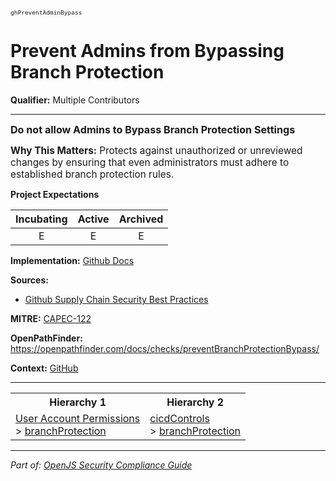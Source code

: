 <span style="font-size:0.8em;"><code>ghPreventAdminBypass</code></span>  
# Prevent Admins from Bypassing Branch Protection

**Qualifier:** Multiple Contributors

---

<span style="font-size:1.15em;"><b>Do not allow Admins to Bypass Branch Protection Settings</b></span>

<span style="font-size:1.1em;"><b>Why This Matters:</b> Protects against unauthorized or unreviewed changes by ensuring that even administrators must adhere to established branch protection rules.</span>

**Project Expectations**

<div align="center">

| Incubating | Active | Archived |
|:-----------:|:--------:|:----------:|
| E | E | E |

</div>


**Implementation:** [Github Docs](https://docs.github.com/en/repositories/configuring-branches-and-merges-in-your-repository/managing-protected-branches/about-protected-branches)



**Sources:**
- [Github Supply Chain Security Best Practices](https://docs.github.com/en/repositories/configuring-branches-and-merges-in-your-repository/managing-protected-branches/about-protected-branches)

**MITRE:**
[CAPEC-122](https://capec.mitre.org/data/definitions/122.html)

**OpenPathFinder:** https://openpathfinder.com/docs/checks/preventBranchProtectionBypass/

**Context:** [GitHub](../context-GitHub.md)



---

<table>
<tr>
  <th align="center">Hierarchy 1</th>
  <th align="center">Hierarchy 2</th>
</tr>
<tr>
  <td>
    <a href="../User Account Permissions">User Account Permissions</a><br> > 
    <a href="../branchProtection">branchProtection</a>
  </td>
  <td>
    <a href="../cicdControls">cicdControls</a><br> >
    <a href="../branchProtection">branchProtection</a>
  </td>
</tr>
</table>

---

*Part of: [OpenJS Security Compliance Guide](../README.md)* 